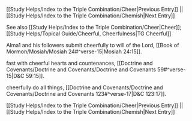 [[Study Helps/Index to the Triple Combination/Cheer|Previous Entry]]  ||  [[Study Helps/Index to the Triple Combination/Chemish|Next Entry]]

 See also [[Study Helps/Index to the Triple Combination/Cheer|Cheer]]; [[Study Helps/Topical Guide/Cheerful, Cheerfulness|TG Cheerful]]

 Alma1 and his followers submit cheerfully to will of the Lord, [[Book of Mormon/Mosiah/Mosiah 24#^verse-15|Mosiah 24:15]].

 fast with cheerful hearts and countenances, [[Doctrine and Covenants/Doctrine and Covenants/Doctrine and Covenants 59#^verse-15|D&C 59:15]].

 cheerfully do all things, [[Doctrine and Covenants/Doctrine and Covenants/Doctrine and Covenants 123#^verse-17|D&C 123:17]].

[[Study Helps/Index to the Triple Combination/Cheer|Previous Entry]]  ||  [[Study Helps/Index to the Triple Combination/Chemish|Next Entry]]